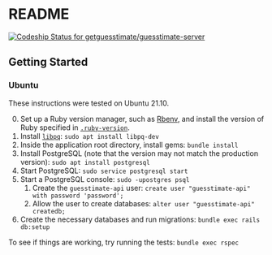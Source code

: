 # README

[ ![Codeship Status for getguesstimate/guesstimate-server](https://codeship.com/projects/91bb1160-c8b7-0133-8173-1ac51750ca4c/status?branch=master)](https://codeship.com/projects/139418)

## Getting Started

### Ubuntu

These instructions were tested on Ubuntu 21.10.

0. Set up a Ruby version manager, such as [Rbenv](https://github.com/rbenv/rbenv), and install the version of Ruby specified in [`.ruby-version`](https://github.com/getguesstimate/guesstimate-server/blob/master/.ruby-version).
1. Install [`libpq`](https://www.postgresql.org/docs/9.5/libpq.html): `sudo apt install libpq-dev`
2. Inside the application root directory, install gems: `bundle install`
3. Install PostgreSQL (note that the version may not match the production version): `sudo apt install postgresql`
4. Start PostgreSQL: `sudo service postgresql start`
5. Start a PostgreSQL console: `sudo -upostgres psql`
    1. Create the `guesstimate-api` user: `create user "guesstimate-api" with password 'password';`
    2. Allow the user to create databases: `alter user "guesstimate-api" createdb;`
6. Create the necessary databases and run migrations: `bundle exec rails db:setup`

To see if things are working, try running the tests: `bundle exec rspec`
